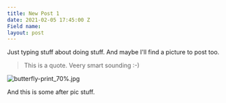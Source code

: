 ```yaml
---
title: New Post 1
date: 2021-02-05 17:45:00 Z
Field name: 
layout: post
---
```


Just typing stuff about doing stuff. And maybe I'll find a picture to post too.

> This is a quote. Veery smart sounding :-)


 ![butterfly-print_70%.jpg](/uploads/butterfly-print_70%25.jpg)

And this is some after pic stuff.